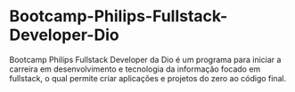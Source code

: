# Bootcamp-Philips-Fullstack-Developer-Dio
Bootcamp Philips Fullstack Developer da Dio é um programa para iniciar a carreira em desenvolvimento e tecnologia da informação focado em fullstack, o qual permite criar aplicações e projetos do zero ao código final. 
